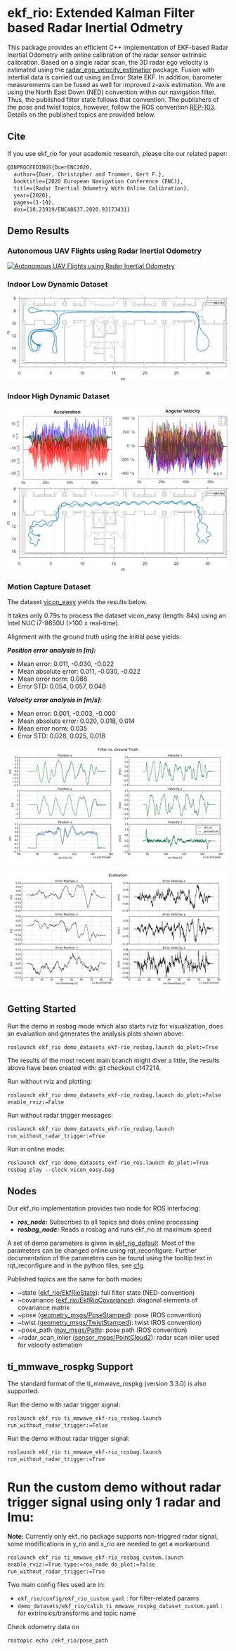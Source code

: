# ekf_rio: Extended Kalman Filter based Radar Inertial Odmetry

This package provides an efficient C++ implementation of EKF-based Radar Inertial Odometry with online calibration of
 the radar sensor extrinsic calibration.
Based on a single radar scan, the 3D radar ego velocity is estimated using the [radar_ego_velocity_estimatior](https://github.com/christopherdoer/reve) package.
Fusion with intertial data is carried out using an Error State EKF.
In addition, barometer measurements can be fused as well for improved z-axis estimation.
We are using the North East Down (NED) convention within our navigation filter.
Thus, the published filter state follows that convention.
The publishers of the pose and twist topics, however, follow the ROS convention [REP-103](https://www.ros.org/reps/rep-0103.html).
Details on the published topics are provided below.

## Cite
If you use ekf_rio for your academic research, please cite our related paper:

~~~[bibtex]
@INPROCEEDINGS{DoerENC2020,
  author={Doer, Christopher and Trommer, Gert F.},
  booktitle={2020 European Navigation Conference (ENC)}, 
  title={Radar Inertial Odometry With Online Calibration}, 
  year={2020},
  pages={1-10},
  doi={10.23919/ENC48637.2020.9317343}}
~~~

## Demo Results
### Autonomous UAV Flights using Radar Inertial Odometry
[![Autonomous UAV Flights using Radar Inertial Odometry](http://img.youtube.com/vi/8DofG1iXHAE/0.jpg)](http://www.youtube.com/watch?v=8DofG1iXHAE "Autonomous UAV Flights using Radar Inertial Odometry")

### Indoor Low Dynamic Dataset
![image](res/indoor.jpg)

### Indoor High Dynamic Dataset
![image](res/indoor_dynamic_acc_omega.jpg)
![image](res/indoor_dynamic.jpg)

### Motion Capture Dataset
The dataset [vicon_easy](../demo_datasets/vicon_easy.bag) yields the results below.

It takes only 0.79s to process the dataset vicon_easy (length: 84s) using an Intel NUC i7-8650U (>100 x real-time).

Alignment with the ground truth using the initial pose yields:

***Position error analysis in [m]:***

- Mean error: 0.011, -0.030, -0.022
- Mean absolute error: 0.011, -0.030, -0.022
- Mean error norm: 0.088
- Error STD: 0.054, 0.057, 0.046

***Velocity error analysis in [m/s]:***

- Mean error: 0.001, -0.003, -0.000
- Mean absolute error: 0.020, 0.018, 0.014
- Mean error norm: 0.035
- Error STD: 0.028, 0.025, 0.018

![image](./res/vicon_easy_filter_vs_ground_truth.png)

![image](./res/vicon_easy_evaluation.png)

## Getting Started

Run the demo in rosbag mode which also starts rviz for visualization, does an evaluation and generates the analysis
 plots shown above:

~~~[shell]
roslaunch ekf_rio demo_datasets_ekf-rio_rosbag.launch do_plot:=True 
~~~

The results of the most recent main branch might diver a little, the results above have been created with: git checkout c147214.


Run without rviz and plotting:

~~~[shell]
roslaunch ekf_rio demo_datasets_ekf-rio_rosbag.launch do_plot:=False enable_rviz:=False
~~~

Run without radar trigger messages:

~~~[shell]
roslaunch ekf_rio demo_datasets_ekf-rio_rosbag.launch run_without_radar_trigger:=True
~~~

Run in online mode:

~~~[shell]
roslaunch ekf_rio demo_datasets_ekf-rio_ros.launch do_plot:=True 
rosbag play --clock vicon_easy.bag
~~~

## Nodes

Our ekf_rio implementation provides two node for ROS interfacing:
- ***ros_node:*** Subscribes to all topics and does online processing
- ***rosbag_node:*** Reads a rosbag and runs ekf_rio at maximum speed

A set of demo parameters is given in [ekf_rio_default](./config/ekf_rio_default.yaml).
Most of the parameters can be changed online using rqt_reconfigure. Further documentation of the parameters can be found using the tooltip text in rqt_reconfigure and in the python files, see [cfg](./cfg).

Published topics are the same for both modes:
- ~state ([ekf_rio/EkfRioState](../ekf_rio/msg/EkfRioState.msg)): full filter state (NED-convention)
- ~covariance ([ekf_rio/EkfRioCovariance](../ekf_rio/msg/EkfRioCovariance.msg)): diagonal elements of covariance matrix
- ~pose ([geometry_msgs/PoseStamped](http://docs.ros.org/en/api/geometry_msgs/html/msg/PoseStamped.html])): pose (ROS convention)
- ~twist ([geometry_msgs/TwistStamped](http://docs.ros.org/en/api/geometry_msgs/html/msg/TwistStamped.html])): twist (ROS convention)
- ~pose_path ([nav_msgs/Path](http://docs.ros.org/en/api/nav_msgs/html/msg/Path.html)): pose path (ROS convention)
- ~radar_scan_inlier ([sensor_msgs/PointCloud2](http://docs.ros.org/en/api/sensor_msgs/html/msg/PointCloud2.html)): radar scan inlier used for velocity estimation


## ti_mmwave_rospkg Support

The standard format of the ti_mmwave_rospkg (version 3.3.0) is also supported.

Run the demo with radar trigger signal:

~~~[shell]
roslaunch ekf_rio ti_mmwave_ekf-rio_rosbag.launch run_without_radar_trigger:=False
~~~

Run the demo without radar trigger signal:

~~~[shell]
roslaunch ekf_rio ti_mmwave_ekf-rio_rosbag.launch run_without_radar_trigger:=True
~~~

# Run the custom demo without radar trigger signal using only 1 radar and Imu: 
**Note:** Currently only ekf_rio package supports non-triggred radar signal, some modifications in y_rio and x_rio are needed to get a workaround

~~~[shell]
roslaunch ekf_rio ti_mmwave_ekf-rio_rosbag_custom.launch enable_rviz:=True type:=ros_node do_plot:=false run_without_radar_trigger:=True
~~~
Two main config files used are in:

- `ekf_rio/config/ekf_rio_custom.yaml` : for filter-related params
- `demo_datasets/ekf_rio/calib_ti_mmwave_rospkg_dataset_custom.yaml` : for extrinsics/transforms and topic name

Check odometry data on 
~~~[shell]
rostopic echo /ekf_rio/pose_path
~~~
